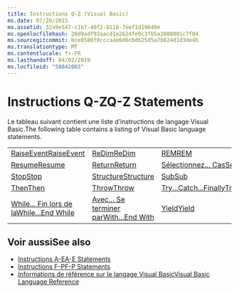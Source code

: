 ```yaml
---
title: Instructions Q-Z (Visual Basic)
ms.date: 07/20/2015
ms.assetid: 32a9e547-c1b7-40f2-8118-7eef1d19649e
ms.openlocfilehash: 20d9adf92aacd1e2624fe0c3fb5a2888801c7f04
ms.sourcegitcommit: bce0586f0cccaae6d6cbd625d5a7b824d1d3de4b
ms.translationtype: MT
ms.contentlocale: fr-FR
ms.lasthandoff: 04/02/2019
ms.locfileid: "58842003"
---
```

# <a name="q-z-statements"></a><span data-ttu-id="53533-102">Instructions Q-Z</span><span class="sxs-lookup"><span data-stu-id="53533-102">Q-Z Statements</span></span>
<span data-ttu-id="53533-103">Le tableau suivant contient une liste d’instructions de langage Visual Basic.</span><span class="sxs-lookup"><span data-stu-id="53533-103">The following table contains a listing of Visual Basic language statements.</span></span>  
  
|||||  
|---|---|---|---|  
|[<span data-ttu-id="53533-104">RaiseEvent</span><span class="sxs-lookup"><span data-stu-id="53533-104">RaiseEvent</span></span>](../../../visual-basic/language-reference/statements/raiseevent-statement.md)|[<span data-ttu-id="53533-105">ReDim</span><span class="sxs-lookup"><span data-stu-id="53533-105">ReDim</span></span>](../../../visual-basic/language-reference/statements/redim-statement.md)|[<span data-ttu-id="53533-106">REM</span><span class="sxs-lookup"><span data-stu-id="53533-106">REM</span></span>](../../../visual-basic/language-reference/statements/rem-statement.md)|[<span data-ttu-id="53533-107">RemoveHandler</span><span class="sxs-lookup"><span data-stu-id="53533-107">RemoveHandler</span></span>](../../../visual-basic/language-reference/statements/removehandler-statement.md)|  
|[<span data-ttu-id="53533-108">Resume</span><span class="sxs-lookup"><span data-stu-id="53533-108">Resume</span></span>](../../../visual-basic/language-reference/statements/resume-statement.md)|[<span data-ttu-id="53533-109">Return</span><span class="sxs-lookup"><span data-stu-id="53533-109">Return</span></span>](../../../visual-basic/language-reference/statements/return-statement.md)|[<span data-ttu-id="53533-110">Sélectionnez... Cas</span><span class="sxs-lookup"><span data-stu-id="53533-110">Select...Case</span></span>](../../../visual-basic/language-reference/statements/select-case-statement.md)|[<span data-ttu-id="53533-111">Set</span><span class="sxs-lookup"><span data-stu-id="53533-111">Set</span></span>](../../../visual-basic/language-reference/statements/set-statement.md)|  
|[<span data-ttu-id="53533-112">Stop</span><span class="sxs-lookup"><span data-stu-id="53533-112">Stop</span></span>](../../../visual-basic/language-reference/statements/stop-statement.md)|[<span data-ttu-id="53533-113">Structure</span><span class="sxs-lookup"><span data-stu-id="53533-113">Structure</span></span>](../../../visual-basic/language-reference/statements/structure-statement.md)|[<span data-ttu-id="53533-114">Sub</span><span class="sxs-lookup"><span data-stu-id="53533-114">Sub</span></span>](../../../visual-basic/language-reference/statements/sub-statement.md)|[<span data-ttu-id="53533-115">SyncLock</span><span class="sxs-lookup"><span data-stu-id="53533-115">SyncLock</span></span>](../../../visual-basic/language-reference/statements/synclock-statement.md)|  
|[<span data-ttu-id="53533-116">Then</span><span class="sxs-lookup"><span data-stu-id="53533-116">Then</span></span>](../../../visual-basic/language-reference/statements/then-statement.md)|[<span data-ttu-id="53533-117">Throw</span><span class="sxs-lookup"><span data-stu-id="53533-117">Throw</span></span>](../../../visual-basic/language-reference/statements/throw-statement.md)|[<span data-ttu-id="53533-118">Try...Catch...Finally</span><span class="sxs-lookup"><span data-stu-id="53533-118">Try...Catch...Finally</span></span>](../../../visual-basic/language-reference/statements/try-catch-finally-statement.md)|[<span data-ttu-id="53533-119">Using</span><span class="sxs-lookup"><span data-stu-id="53533-119">Using</span></span>](../../../visual-basic/language-reference/statements/using-statement.md)|  
|[<span data-ttu-id="53533-120">While... Fin lors de la</span><span class="sxs-lookup"><span data-stu-id="53533-120">While...End While</span></span>](../../../visual-basic/language-reference/statements/while-end-while-statement.md)|[<span data-ttu-id="53533-121">Avec... Se terminer par</span><span class="sxs-lookup"><span data-stu-id="53533-121">With...End With</span></span>](../../../visual-basic/language-reference/statements/with-end-with-statement.md)|[<span data-ttu-id="53533-122">Yield</span><span class="sxs-lookup"><span data-stu-id="53533-122">Yield</span></span>](../../../visual-basic/language-reference/statements/yield-statement.md)||  
  
## <a name="see-also"></a><span data-ttu-id="53533-123">Voir aussi</span><span class="sxs-lookup"><span data-stu-id="53533-123">See also</span></span>

- [<span data-ttu-id="53533-124">Instructions A-E</span><span class="sxs-lookup"><span data-stu-id="53533-124">A-E Statements</span></span>](../../../visual-basic/language-reference/statements/a-e-statements.md)
- [<span data-ttu-id="53533-125">Instructions F-P</span><span class="sxs-lookup"><span data-stu-id="53533-125">F-P Statements</span></span>](../../../visual-basic/language-reference/statements/f-p-statements.md)
- [<span data-ttu-id="53533-126">Informations de référence sur le langage Visual Basic</span><span class="sxs-lookup"><span data-stu-id="53533-126">Visual Basic Language Reference</span></span>](../../../visual-basic/language-reference/index.md)
